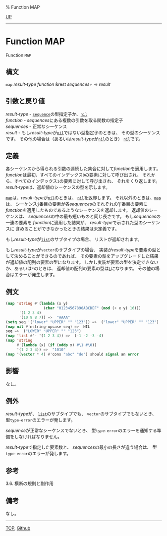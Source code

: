 % Function MAP

[UP](17.3.html)  

---

# Function **MAP**


Function `MAP`


## 構文

`map` *result-type* *function* &rest *sequences+* => *result*


## 引数と戻り値

*result-type* - [`sequence`](17.3.sequence.html)の型指定子か、[`nil`](4.4.nil-type.html)  
*function* - *sequences*にある複数の引数を取る関数の指定子  
*sequences* - 正常なシーケンス  
*result* - もし*result-type*が[`nil`](4.4.nil-type.html)ではない型指定子のときは、
その型のシーケンスです。
その他の場合は（あるいは*result-type*が[`nil`](4.4.nil-type.html)のとき）
[`nil`](5.3.nil-variable.html)です。


## 定義

各シーケンスから得られる引数の連続した集合に対して*function*を適用します。
*function*は最初、すべてのインデックス`0`の要素に対して呼び出され、
それから、すべてのインデックス`1`の要素に対して呼び出され、
それをくり返します。
*result-type*は、返却値のシーケンスの型を示します。

[`map`](17.3.map.html)は、*result-type*が[`nil`](4.4.nil-type.html)のときは、
[`nil`](5.3.nil-variable.html)を返却します。
それ以外のときは、[`map`](17.3.map.html)は、
シーケンス`j`番目の要素が各*sequences*のそれぞれの'j'番目の要素に
*function*を適用したものであるようなシーケンスを返却します。
返却値のシーケンスは、
*sequences*の中の最も短いものと同じ長さです。
もし*sequences*の一連の要素を
*function*に適用した結果が、
*result-type*で示された型のシーケンスに
含めることができなかったときの結果は未定義です。

もし*result-type*が[`list`](14.2.list-system-class.html)のサブタイプの場合、
リストが返却されます。

もし*result-type*が`vector`のサブタイプの場合、
実装が*result-type*を要素の型として決めることができるのであれば、
その要素の型をアップグレードした結果が返却値の配列の要素の型になります。
しかし実装が要素の型を決定できないか、あるいは`*`のときは、
返却値の配列の要素の型は[`t`](4.4.t-system-class.html)になります。
その他の場合はエラーが発生します。


## 例文

```lisp
(map 'string #'(lambda (x y)
                 (char "01234567890ABCDEF" (mod (+ x y) 16)))
      '(1 2 3 4)
      '(10 9 8 7)) =>  "AAAA"
(setq seq '("lower" "UPPER" "" "123")) =>  ("lower" "UPPER" "" "123")
(map nil #'nstring-upcase seq) =>  NIL
seq =>  ("LOWER" "UPPER" "" "123")
(map 'list #'- '(1 2 3 4)) =>  (-1 -2 -3 -4)
(map 'string
     #'(lambda (x) (if (oddp x) #\1 #\0))
     '(1 2 3 4)) =>  "1010"
(map '(vector * 4) #'cons "abc" "de") should signal an error
```


## 影響

なし。


## 例外

*result-type*が、
[`list`](14.2.list-system-class.html)のサブタイプでも、
`vector`のサブタイプでもないとき、
型`type-error`のエラーが発します。

*sequence*が正常なシーケンスでないとき、
型`type-error`のエラーを通知する準備をしなければなりません。

*result-type*で指定した要素数と、
*sequences*の最小の長さが違う場合は、
型`type-error`のエラーが発します。


## 参考

3.6. 横断の規則と副作用


## 備考

なし。


---
[TOP](index.html),  [Github](https://github.com/nptcl/npt-japanese)

